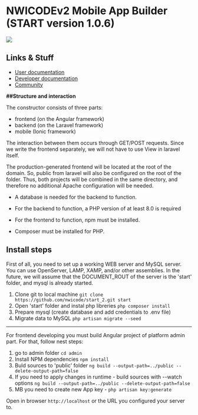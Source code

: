 # NWICODEv2 Mobile App Builder (START version 1.0.6)
![](https://nwicode.com/upload/CMax/5a4/i6dfl567pl5yq3krn7d0m8g72jq1226f/nwcode_500x150-Logo_p-_1_.png)
## Links & Stuff

- [User documentation](https://docs.nwcode.io/ "User documentation")
- [Developer documentation](https://github.com/nwicode/nwicode_api/ "Developer documentation")
- [Community](https://forum.nwicode.com/ "Community")

**##Structure and interaction**

The constructor consists of three parts:

- frontend (on the Angular framework)
- backend (on the Laravel framework)
- mobile (Ionic framework)

The interaction between them occurs through GET/POST requests. Since we write the frontend separately, we will not have to use View in laravel itself.

The production-generated frontend will be located at the root of the domain. So, public from laravel will also be configured on the root of the folder. Thus, both projects will be combined in the same directory, and therefore no additional Apache configuration will be needed.

- A database is needed for the backend to function.

- For the backend to function, a PHP version of at least 8.0 is required

- For the frontend to function, npm must be installed.

- Composer must be installed for PHP.

## Install steps

First of all, you need to set up a working WEB server and MySQL server. You can use OpenServer, LAMP, XAMP, and/or other assemblies.
In the future, we will assume that the DOCUMENT_ROUT of the server is the 'start' folder, and mysql is already started.

1. Clone git to local machine `git clone https://github.com/nwicode/start_2.git start`
2. Open 'start' folder and instal php libreries `php composer install`
3. Prepare mysql (create database and add credentials to .env file)
4. Migrate data to MySQL `php artisan migrate --seed`

****
For frontend developing you must build Angular project of platform admin part. For that, follow nest steps:
1. go to admin folder `cd admin`
2. Install NPM dependencies `npm install`
3. Buld sources to 'public' folder `ng build --output-path=../public --delete-output-path=false`
4. If you need to apply changes in runtime - build sources with --watch options `ng build --output-path=../public --delete-output-path=false`
5. MB you need to create new App key - `php artisan key:generate`

Open in browser `http://localhost` or the URL you configured your server to.
